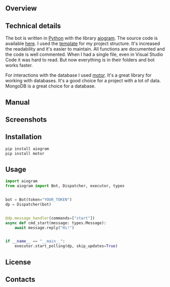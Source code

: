 ## Overview

## Technical details

The bot is written in [Python](https://www.python.org/) with the library [aiogram](https://github.com/aiogram/aiogram). The source code is available [here](https://github.com/mezidia/Telegramia). I used the [template](https://github.com/Latand/tgbot_template) for my project structure. It's increased the readability and it's easier to maintain. All functions are documented and the code is well commented. When I had a single file, even in Visual Studio Code it was hard to read. But now everything is in their folders and bot works faster.

For interactions with the database I used [motor](https://motor.readthedocs.io/en/stable/). It's a great library for working with databases. It's a good choice for a project with a lot of data. MongoDB is a great choice for a database.

## Manual

## Screenshots

## Installation

```bash
pip install aiogram
pip install motor
```

## Usage

```python
import aiogram
from aiogram import Bot, Dispatcher, executor, types


bot = Bot(token="YOUR_TOKEN")
dp = Dispatcher(bot)


@dp.message_handler(commands=["start"])
async def cmd_start(message: types.Message):
    await message.reply("Hi!")


if __name__ == "__main__":
    executor.start_polling(dp, skip_updates=True)
```

## License

## Contacts
